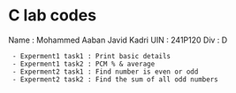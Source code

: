 # C lab codes
Name : Mohammed Aaban Javid Kadri
UIN  : 241P120
Div  : D

     - Experment1 task1 : Print basic details
     - Experment1 task2 : PCM % & average
     - Experment2 task1 : Find number is even or odd
     - Experment2 task2 : Find the sum of all odd numbers
  
